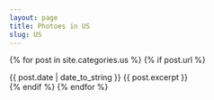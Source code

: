 ```yaml
---
layout: page
title: Photoes in US
slug: US
---
```


<div class="posts">

{% for post in site.categories.us %}
 {% if post.url %}
  <div class="post">
       <span class="post-date">{{ post.date | date_to_string }}</span>
       {{ post.excerpt }}
  </div>
 {% endif %}
{% endfor %}
</div>


